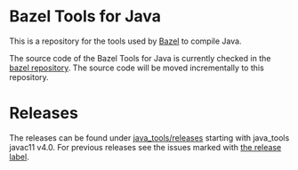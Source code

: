 # Bazel Tools for Java

This is a repository for the tools used by [Bazel](https://bazel.build/) to compile Java.

The source code of the Bazel Tools for Java is currently checked in the [bazel
repository](https://github.com/bazelbuild/bazel). The source code will be moved 
incrementally to this repository.

# Releases

The releases can be found under [java_tools/releases](https://github.com/bazelbuild/java_tools/releases)
starting with java_tools javac11 v4.0.
For previous releases see the issues marked with
[the release label](https://github.com/bazelbuild/java_tools/issues/15).
